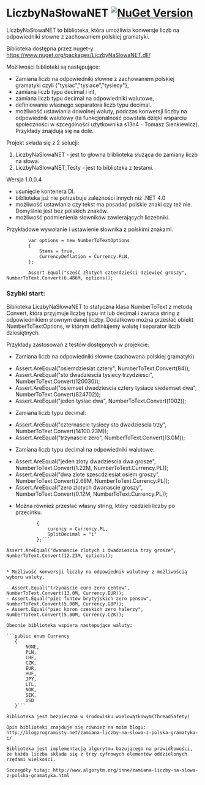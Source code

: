 LiczbyNaSłowaNET [![NuGet Version](https://img.shields.io/nuget/v/LiczbyNaSlowaNET.dll.svg?style=flat)](https://www.nuget.org/packages/LiczbyNaSlowaNET.dll/)
=================
 

LiczbyNaSłowaNET to biblioteka, która umożliwia konwersje liczb na odpowiedniki słowne z zachowaniem polskiej gramatyki.

Biblioteka dostępna przez nuget-y: https://www.nuget.org/packages/LiczbyNaSlowaNET.dll/

Możliwości biblioteki są następujące:

* Zamiana liczb na odpowiedniki słowne z zachowaniem polskiej gramatyki czyli  {"tysiac","tysiace","tysiecy"},
* zamiana liczb typu decimal i int,
* zamiana liczb typu decimal na odpowiedniki walutowe,
* definiowanie własnego separatora liczb typu decimal.
* możliwość ustawiania dowolnej waluty, podczas konwersji liczby na odpowiednik walutowy (ta funkcjonalność powstała dzięki wsparciu społeczności w szcególności użytkownika s13n4 - Tomasz Sienkiewicz). Przykłady znajdują się na dole.

Projekt składa się z 2 solucji:

1. LiczbyNaSlowaNET - jest to głowna bliblioteka służąca do zamiany liczb na słowa.
2. LiczbyNaSlowaNET_Testy - jest to biblioteka z testami.

Wersja 1.0.0.4

+ usunięcie kontenera DI.
+ biblioteka już nie potrzebuje zależności innych niż .NET 4.0
+ możliwość ustawiania czy tekst ma posadać polskie znaki czy też nie. Domyślnie jest bez polskich znaków. 
+ możliwość podmienienia słowników zawierających liczebniki.

Przykładowe wywołanie i ustawienie słownika z polskimi znakami. 

            var options = new NumberToTextOptions
            {
                Stems = true,
                CurrencyDeflation = Currency.PLN,
            };

            Assert.Equal("sześć złotych czterdzieści dziewięć groszy", NumberToText.Convert(6.486M, options));
            

### Szybki start:

Biblioteka LiczbyNaSłowaNET to statyczna klasa NumberToText z metodą Convert, która przyjmuje liczbę typu int lub decimal i zwraca string z odpowiednikiem słownym danej liczby. Dodatkowo można przesłać obiekt NumberToTextOptions, w którym definiujemy walutę i separator liczb dziesiętnych.

Przykłady zastosowań z testów dostępnych w projekcie:

* Zamiana liczb na odpowiedniki słowne (zachowana polskiej gramatyki)
 -  Assert.AreEqual("osiemdziesiat cztery", NumberToText.Convert(84));
 -  Assert.AreEqual("sto dwadziescia tysiecy trzydziesci", NumberToText.Convert(120030));
 -  Assert.AreEqual("osiemset dwadziescia cztery tysiace siedemset dwa", NumberToText.Convert(824702));
 -  Assert.AreEqual("jeden tysiac dwa", NumberToText.Convert(1002)); 

* Zamiana liczb typu decimal:
 -   Assert.AreEqual("czternascie tysiecy sto dwadziescia trzy", NumberToText.Convert(14100.23M));
 -   Assert.AreEqual("trzynascie zero", NumberToText.Convert(13.0M));

* Zamiana liczb typu decimal na odpowiedniki walutowe:
 - Assert.AreEqual("jeden zloty dwadziescia dwa grosze", NumberToText.Convert(1.22M,  NumberToText.Currency.PL));
 -   Assert.AreEqual("dwa zlote szescdziesiat osiem groszy", NumberToText.Convert(2.68M, NumberToText.Currency.PL));
 -   Assert.AreEqual("zero zlotych dwanascie groszy", NumberToText.Convert(0.12M, NumberToText.Currency.PL));
 
* Można również przesłać własny string, który rozdzieli liczby po przecinku.

 ```var options = new NumberToTextOptions
            {
                curency = Currency.PL,
                SplitDecimal = "i"
            };```

Assert.AreEqual("dwanascie zlotych i dwadziescia trzy grosze", NumberToText.Convert(12.23M, options));


* Możliwość konwersji liczby na odpowiednik walutowy z możliwością wyboru waluty.

 - Assert.Equal("trzynascie euro zero centow", NumberToText.Convert(13.0M, Currency.EUR)); 
 - Assert.Equal("piec funtow brytyjskich zero pensow", NumberToText.Convert(5.00M, Currency.GBP));
 - Assert.Equal("piec koron czeskich zero halerzy", NumberToText.Convert(5.00M, Currency.CZK));
            
Obecnie biblioteka wspiera nastepujące waluty:

```public enum Currency
    {
        NONE,
        PLN,
        CHF,
        CZK,
        EUR,
        HUF,
        JPY,
        LTL,
        NOK,
        SEK,
        USD
    }```

Biblioteka jest bezpieczna w środowisku wielowątkowym(ThreadSafety)

Opis biblioteki znajduje się również na moim blogu: http://blogprogramisty.net/zamiana-liczby-na-slowa-z-polska-gramatyka-c/

Biblioteka jest implementacją algorytmu bazującego na prawidłowości, że każda liczba składa się z trzy cyfrowych elementów oddzielonych rzędami wielkości.

Szczegóły tutaj: http://www.algorytm.org/inne/zamiana-liczby-na-slowa-z-polska-gramatyka.html

